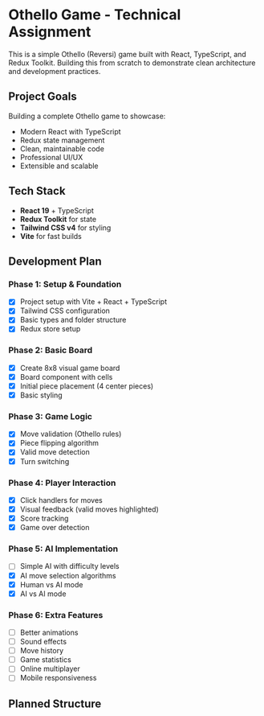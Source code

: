 # Othello Game - Technical Assignment

This is a simple Othello (Reversi) game built with React, TypeScript, and Redux Toolkit. Building this from scratch to demonstrate clean architecture and development practices.

## Project Goals

Building a complete Othello game to showcase:
- Modern React with TypeScript
- Redux state management
- Clean, maintainable code
- Professional UI/UX
- Extensible and scalable

## Tech Stack

- **React 19** + TypeScript
- **Redux Toolkit** for state
- **Tailwind CSS v4** for styling
- **Vite** for fast builds

## Development Plan

### Phase 1: Setup & Foundation
- [x] Project setup with Vite + React + TypeScript  
- [x] Tailwind CSS configuration
- [x] Basic types and folder structure
- [x] Redux store setup

### Phase 2: Basic Board
- [x] Create 8x8 visual game board
- [x] Board component with cells
- [x] Initial piece placement (4 center pieces)
- [x] Basic styling

### Phase 3: Game Logic  
- [x] Move validation (Othello rules)
- [x] Piece flipping algorithm
- [x] Valid move detection
- [x] Turn switching

### Phase 4: Player Interaction
- [x] Click handlers for moves
- [x] Visual feedback (valid moves highlighted)
- [x] Score tracking
- [x] Game over detection

### Phase 5: AI Implementation
- [ ] Simple AI with difficulty levels
- [x] AI move selection algorithms
- [x] Human vs AI mode
- [x] AI vs AI mode

### Phase 6: Extra Features
- [ ] Better animations
- [ ] Sound effects
- [ ] Move history
- [ ] Game statistics
- [ ] Online multiplayer
- [ ] Mobile responsiveness

## Planned Structure